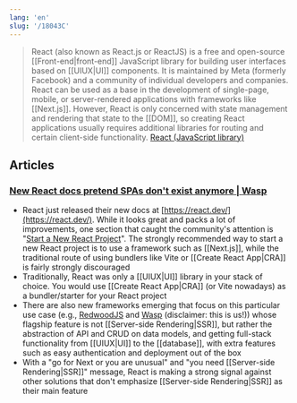 ```yaml
---
lang: 'en'
slug: '/18043C'
---
```


> React (also known as React.js or ReactJS) is a free and open-source [[Front-end|front-end]] JavaScript library for building user interfaces based on [[UIUX|UI]] components. It is maintained by Meta (formerly Facebook) and a community of individual developers and companies. React can be used as a base in the development of single-page, mobile, or server-rendered applications with frameworks like [[Next.js]]. However, React is only concerned with state management and rendering that state to the [[DOM]], so creating React applications usually requires additional libraries for routing and certain client-side functionality. [React (JavaScript library)](<https://en.wikipedia.org/wiki/React_(JavaScript_library)>)

## Articles

### [New React docs pretend SPAs don't exist anymore | Wasp](https://wasp-lang.dev/blog/2023/03/17/new-react-docs-pretend-spas-dont-exist)

- React just released their new docs at [https://react.dev/](https://react.dev/). While it looks great and packs a lot of improvements, one section that caught the community's attention is "[Start a New React Project](https://react.dev/learn/start-a-new-react-project)". The strongly recommended way to start a new React project is to use a framework such as [[Next.js]], while the traditional route of using bundlers like Vite or [[Create React App|CRA]] is fairly strongly discouraged
- Traditionally, React was only a [[UIUX|UI]] library in your stack of choice. You would use [[Create React App|CRA]] (or Vite nowadays) as a bundler/starter for your React project
- There are also new frameworks emerging that focus on this particular use case (e.g., [RedwoodJS](https://redwoodjs.com/) and [Wasp](https://wasp-lang.dev) (disclaimer: this is us!)) whose flagship feature is not [[Server-side Rendering|SSR]], but rather the abstraction of API and CRUD on data models, and getting full-stack functionality from [[UIUX|UI]] to the [[database]], with extra features such as easy authentication and deployment out of the box
- With a "go for Next or you are unusual" and "you need [[Server-side Rendering|SSR]]" message, React is making a strong signal against other solutions that don't emphasize [[Server-side Rendering|SSR]] as their main feature
